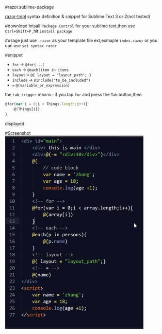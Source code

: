 #razor.sublime-package

[razor-tmpl](https://github.com/magicdawn/razor-tmpl) syntax definition & snippet for Sublime Text 3 or 2(not tested)

#download
Intsall `Package Control` for your sublime text,then use `Ctrl+Shift+P` ,hit `install package`

#usage
just use `.razor` as your template file ext,exmaple `index.razor`
or you can use `set syntax razor`

#snippet
- `for`	->	`@for(...)`
- `each`	->	`@each(item in items`
- `layout`->	`@{ layout = "layout_path"; }`
- `include`	->	`@include("to_be_included")`
- `=`	`@(variable_or_expression)`

the `tab_trigger` means : 
if you tap `for` and press the `Tab` button,then
```js
@for(var i = 0;i < Things.length;i++){
	@(Things[i])
}
```
displayed



#Screenshot
![](razor.tmLanguage.screenshot.jpg)